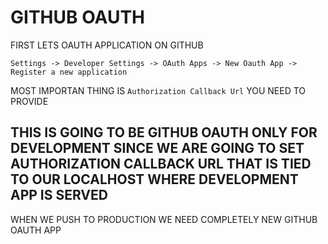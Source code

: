 # GITHUB OAUTH

FIRST LETS OAUTH APPLICATION ON GITHUB

`Settings -> Developer Settings -> OAuth Apps -> New Oauth App -> Register a new application`

MOST IMPORTAN THING IS `Authorization Callback Url` YOU NEED TO PROVIDE

## THIS IS GOING TO BE GITHUB OAUTH ONLY FOR DEVELOPMENT SINCE WE ARE GOING TO SET AUTHORIZATION CALLBACK URL THAT IS TIED TO OUR LOCALHOST WHERE DEVELOPMENT APP IS SERVED

WHEN WE PUSH TO PRODUCTION WE NEED COMPLETELY NEW GITHUB OAUTH APP



